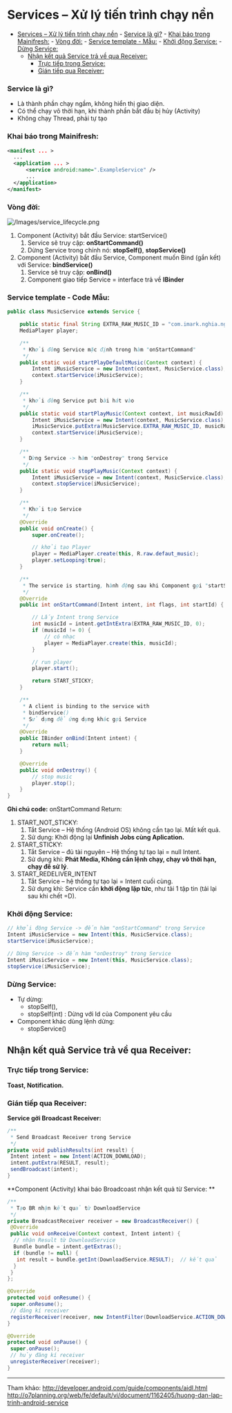 # Services – Xử lý tiến trình chạy nền

<!-- TOC -->

- [Services – Xử lý tiến trình chạy nền](#services--xử-lý-tiến-trình-chạy-nền)
        - [Service là gì?](#service-là-gì)
        - [Khai báo trong Mainifresh:](#khai-báo-trong-mainifresh)
        - [Vòng đời:](#vòng-đời)
        - [Service template - Mẫu:](#service-template---mẫu)
        - [Khởi động Service:](#khởi-động-service)
        - [Dừng Service:](#dừng-service)
    - [Nhận kết quả Service trả về qua Receiver:](#nhận-kết-quả-service-trả-về-qua-receiver)
        - [Trực tiếp trong Service:](#trực-tiếp-trong-service)
        - [Gián tiếp qua Receiver:](#gián-tiếp-qua-receiver)

<!-- /TOC -->

### Service là gì?
* Là thành phần chạy ngầm, không hiển thị giao diện.
* Có thể chạy vô thời hạn, khi thành phần bắt đầu bị hủy (Activity)
* Không chạy Thread, phải tự tạo

### Khai báo trong Mainifresh:
```xml
<manifest ... >
  ...
  <application ... >
      <service android:name=".ExampleService" />
      ...
  </application>
</manifest>

```

### Vòng đời:
![/Images/service_lifecycle.png](/Images/service_lifecycle.png)


1. Component (Activity) bắt đầu Service: startService()
    1. Service sẽ truy cập: **onStartCommand()**
    2. Dừng Service trong chính nó: **stopSelf()**, **stopService()**
2. Component (Activity) bắt đầu Service, Component muốn Bind (gắn kết) với Service: **bindService()**
    1. Service sẽ truy cập: **onBind()**
    2. Component giao tiếp Service = interface trả về **IBinder**

### Service template - Code Mẫu:
```java
public class MusicService extends Service {

    public static final String EXTRA_RAW_MUSIC_ID = "com.imark.nghia.nghiaservice_1_start.extra.RAW_MUSIC_ID";
    MediaPlayer player;

    /**
     * Khởi đông Service mặc định trong hàm "onStartCommand"
     */
    public static void startPlayDefaultMusic(Context context) {
        Intent iMusicService = new Intent(context, MusicService.class);
        context.startService(iMusicService);
    }

    /**
     * khởi đông Service put bài hát vào
     */
    public static void startPlayMusic(Context context, int musicRawId) {
        Intent iMusicService = new Intent(context, MusicService.class);
        iMusicService.putExtra(MusicService.EXTRA_RAW_MUSIC_ID, musicRawId);
        context.startService(iMusicService);
    }

    /**
     * Dừng Service -> hàm "onDestroy" trong Service
     */
    public static void stopPlayMusic(Context context) {
        Intent iMusicService = new Intent(context, MusicService.class);
        context.stopService(iMusicService);
    }

    /**
     * Khởi tạo Service
     */
    @Override
    public void onCreate() {
        super.onCreate();

        // khởi tạo Player
        player = MediaPlayer.create(this, R.raw.defaut_music);
        player.setLooping(true);
    }

    /**
     * The service is starting, hành động sau khi Component gọi "startService()"
     */
    @Override
    public int onStartCommand(Intent intent, int flags, int startId) {

        // Lấy Intent trong Service
        int musicId = intent.getIntExtra(EXTRA_RAW_MUSIC_ID, 0);
        if (musicId != 0) {
            // có nhạc
            player = MediaPlayer.create(this, musicId);
        }

        // run player
        player.start();

        return START_STICKY;
    }

    /**
     * A client is binding to the service with
     * bindService()
     * Sử dụng để ứng dụng khác gọi Service
     */
    @Override
    public IBinder onBind(Intent intent) {
        return null;
    }

    @Override
    public void onDestroy() {
        // stop music
        player.stop();
    }
}

```

**Ghi chú code:**
onStartCommand Return:
1. START_NOT_STICKY:
    1. Tắt Service – Hệ thống (Android OS) không cần tạo lại. Mất kết quả.
    2. Sử dụng: Khởi động lại **Unfinish Jobs cùng Aplication.**
2. START_STICKY:
    1. Tắt Service – đủ tài nguyên – Hệ thống tự tạo lại = null Intent.
    2. Sử dụng khi: **Phát Media, Không cần lệnh chạy, chạy vô thời hạn, chạy để sử lý**.
3. START_REDELIVER_INTENT
    1. Tắt Service – hệ thống tự tạo lại = Intent cuối cùng.
    2. Sử dụng khi: Service cần **khởi động lặp tức**, như tải 1 tập tin (tải lại sau khi chết =D).

### Khởi động Service:
```java
// khởi động Service -> đến hàm "onStartCommand" trong Service
Intent iMusicService = new Intent(this, MusicService.class);
startService(iMusicService);

// Dừng Service -> đến hàm "onDestroy" trong Service
Intent iMusicService = new Intent(this, MusicService.class);
stopService(iMusicService);

```
### Dừng Service:
* Tự dừng:
    * stopSelf(),
    * stopSelf(int) : Dừng với Id của Component yêu cầu
* Component khác dùng lệnh dừng:
    * stopService()

## Nhận kết quả Service trả về qua Receiver:
### Trực tiếp trong Service:
**Toast, Notification.**

### Gián tiếp qua Receiver:
**Service gởi Broadcast Receiver:**

```java
/**
 * Send Broadcast Receiver trong Service
 */
private void publishResults(int result) {
 Intent intent = new Intent(ACTION_DOWNLOAD);
 intent.putExtra(RESULT, result);
 sendBroadcast(intent);
}

```
**Component (Activity) khai báo Broadcoast nhận kết quả từ Service:
**
```java
/**
 * Tạo BR nhận kết quả từ DownloadService
 */
private BroadcastReceiver receiver = new BroadcastReceiver() {
 @Override
 public void onReceive(Context context, Intent intent) {
  // nhận Result từ DownloadService
  Bundle bundle = intent.getExtras();
  if (bundle != null) {
   int result = bundle.getInt(DownloadService.RESULT);  // kết quả
  }
 }
};

@Override
protected void onResume() {
 super.onResume();
 // đăng kí receiver
 registerReceiver(receiver, new IntentFilter(DownloadService.ACTION_DOWNLOAD));
}

@Override
protected void onPause() {
 super.onPause();
 // hủy đăng kí receiver
 unregisterReceiver(receiver);
}

```

---
Tham khảo: 
http://developer.android.com/guide/components/aidl.html
http://o7planning.org/web/fe/default/vi/document/1162405/huong-dan-lap-trinh-android-service